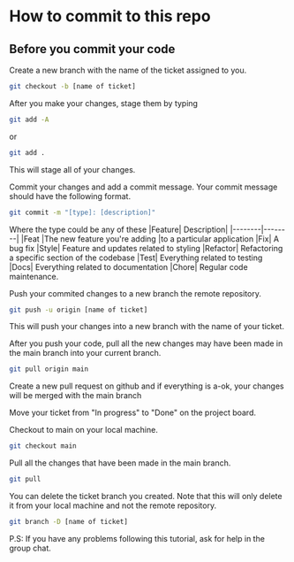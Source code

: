 # How to commit to this repo

## Before you commit your code

Create a new branch with the name of the ticket assigned to you.

```bash
git checkout -b [name of ticket]
```

After you make your changes, stage them by typing

```bash
git add -A
```

or

```bash
git add .
```

This will stage all of your changes.

Commit your changes and add a commit message. Your commit message should have the following format.

```bash
git commit -m "[type]: [description]"
```

Where the type could be any of these
|Feature| Description|
|--------|--------|
|Feat |The new feature you're adding |to a particular application
|Fix| A bug fix
|Style| Feature and updates related to styling
|Refactor| Refactoring a specific section of the codebase
|Test| Everything related to testing
|Docs| Everything related to documentation
|Chore| Regular code maintenance.

Push your commited changes to a new branch the remote repository.

```bash
git push -u origin [name of ticket]
```

This will push your changes into a new branch with the name of your ticket.

After you push your code, pull all the new changes may have been made in the main branch into your current branch.

```bash
git pull origin main
```

Create a new pull request on github and if everything is a-ok, your changes will be merged with the main branch

Move your ticket from "In progress" to "Done" on the project board.

Checkout to main on your local machine.

```bash
git checkout main
```

Pull all the changes that have been made in the main branch.

```bash
git pull
```

You can delete the ticket branch you created. Note that this will only delete it from your local machine and not the remote repository.

```bash
git branch -D [name of ticket]
```

P.S: If you have any problems following this tutorial, ask for help in the group chat.
